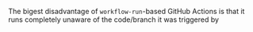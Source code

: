 The bigest disadvantage of `workflow-run`-based GitHub Actions is that it runs completely unaware of the code/branch it was triggered by
